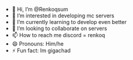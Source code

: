 - 👋 Hi, I’m @Renkoqsum
- 👀 I’m interested in developing mc servers
- 🌱 I’m currently learning to develop even better
- 💞️ I’m looking to collaborate on servers
- 📫 How to reach me discord = renkoq
- 😄 Pronouns: Him/he
- ⚡ Fun fact: Im gigachad

<!---
Renkoqsum/Renkoqsum is a ✨ special ✨ repository because its `README.md` (this file) appears on your GitHub profile.
You can click the Preview link to take a look at your changes.
--->
